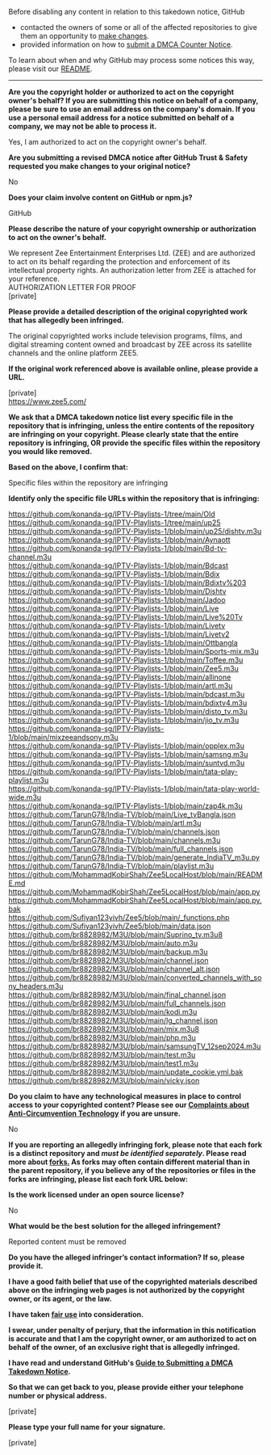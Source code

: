 Before disabling any content in relation to this takedown notice, GitHub
- contacted the owners of some or all of the affected repositories to give them an opportunity to [make changes](https://docs.github.com/en/github/site-policy/dmca-takedown-policy#a-how-does-this-actually-work).
- provided information on how to [submit a DMCA Counter Notice](https://docs.github.com/en/articles/guide-to-submitting-a-dmca-counter-notice).

To learn about when and why GitHub may process some notices this way, please visit our [README](https://github.com/github/dmca/blob/master/README.md#anatomy-of-a-takedown-notice).

---

**Are you the copyright holder or authorized to act on the copyright owner's behalf? If you are submitting this notice on behalf of a company, please be sure to use an email address on the company's domain. If you use a personal email address for a notice submitted on behalf of a company, we may not be able to process it.**  
  
Yes, I am authorized to act on the copyright owner's behalf.  
  
**Are you submitting a revised DMCA notice after GitHub Trust & Safety requested you make changes to your original notice?**  
  
No  
  
**Does your claim involve content on GitHub or npm.js?**  
  
GitHub  
  
**Please describe the nature of your copyright ownership or authorization to act on the owner's behalf.**  
  
We represent Zee Entertainment Enterprises Ltd. (ZEE) and are authorized to act on its behalf regarding the protection and enforcement of its intellectual property rights. An authorization letter from ZEE is attached for your reference.  
AUTHORIZATION LETTER FOR PROOF  
[private]
  
**Please provide a detailed description of the original copyrighted work that has allegedly been infringed.**  
  
The original copyrighted works include television programs, films, and digital streaming content owned and broadcast by ZEE across its satellite channels and the online platform ZEE5.  
  
**If the original work referenced above is available online, please provide a URL.**  
  
[private]  
https://www.zee5.com/  
  
**We ask that a DMCA takedown notice list every specific file in the repository that is infringing, unless the entire contents of the repository are infringing on your copyright. Please clearly state that the entire repository is infringing, OR provide the specific files within the repository you would like removed.**  
  
**Based on the above, I confirm that:**  
  
Specific files within the repository are infringing  
  
**Identify only the specific file URLs within the repository that is infringing:**  
  
https://github.com/konanda-sg/IPTV-Playlists-1/tree/main/Old  
https://github.com/konanda-sg/IPTV-Playlists-1/tree/main/up25  
https://github.com/konanda-sg/IPTV-Playlists-1/blob/main/up25/dishtv.m3u  
https://github.com/konanda-sg/IPTV-Playlists-1/blob/main/Aynaott  
https://github.com/konanda-sg/IPTV-Playlists-1/blob/main/Bd-tv-channel.m3u  
https://github.com/konanda-sg/IPTV-Playlists-1/blob/main/Bdcast  
https://github.com/konanda-sg/IPTV-Playlists-1/blob/main/Bdix  
https://github.com/konanda-sg/IPTV-Playlists-1/blob/main/Bdixtv%203  
https://github.com/konanda-sg/IPTV-Playlists-1/blob/main/Dishtv  
https://github.com/konanda-sg/IPTV-Playlists-1/blob/main/Jadoo  
https://github.com/konanda-sg/IPTV-Playlists-1/blob/main/Live  
https://github.com/konanda-sg/IPTV-Playlists-1/blob/main/Live%20Tv  
https://github.com/konanda-sg/IPTV-Playlists-1/blob/main/Livetv  
https://github.com/konanda-sg/IPTV-Playlists-1/blob/main/Livetv2  
https://github.com/konanda-sg/IPTV-Playlists-1/blob/main/Ottbangla  
https://github.com/konanda-sg/IPTV-Playlists-1/blob/main/Sports-mix.m3u  
https://github.com/konanda-sg/IPTV-Playlists-1/blob/main/Toffee.m3u  
https://github.com/konanda-sg/IPTV-Playlists-1/blob/main/Zee5.m3u  
https://github.com/konanda-sg/IPTV-Playlists-1/blob/main/allinone  
https://github.com/konanda-sg/IPTV-Playlists-1/blob/main/artl.m3u  
https://github.com/konanda-sg/IPTV-Playlists-1/blob/main/bdcast.m3u  
https://github.com/konanda-sg/IPTV-Playlists-1/blob/main/bdixtv4.m3u  
https://github.com/konanda-sg/IPTV-Playlists-1/blob/main/disto_tv.m3u  
https://github.com/konanda-sg/IPTV-Playlists-1/blob/main/jio_tv.m3u  
https://github.com/konanda-sg/IPTV-Playlists-1/blob/main/mixzeeandsony.m3u  
https://github.com/konanda-sg/IPTV-Playlists-1/blob/main/opplex.m3u  
https://github.com/konanda-sg/IPTV-Playlists-1/blob/main/samsng.m3u  
https://github.com/konanda-sg/IPTV-Playlists-1/blob/main/suntvd.m3u  
https://github.com/konanda-sg/IPTV-Playlists-1/blob/main/tata-play-playlist.m3u  
https://github.com/konanda-sg/IPTV-Playlists-1/blob/main/tata-play-world-wide.m3u  
https://github.com/konanda-sg/IPTV-Playlists-1/blob/main/zap4k.m3u  
https://github.com/TarunG78/India-TV/blob/main/Live_tvBangla.json  
https://github.com/TarunG78/India-TV/blob/main/artl.m3u  
https://github.com/TarunG78/India-TV/blob/main/channels.json  
https://github.com/TarunG78/India-TV/blob/main/channels.m3u  
https://github.com/TarunG78/India-TV/blob/main/full_channels.json  
https://github.com/TarunG78/India-TV/blob/main/generate_IndiaTV_m3u.py  
https://github.com/TarunG78/India-TV/blob/main/playlist.m3u  
https://github.com/MohammadKobirShah/Zee5LocalHost/blob/main/README.md  
https://github.com/MohammadKobirShah/Zee5LocalHost/blob/main/app.py  
https://github.com/MohammadKobirShah/Zee5LocalHost/blob/main/app.py.bak  
https://github.com/Sufiyan123yivh/Zee5/blob/main/_functions.php  
https://github.com/Sufiyan123yivh/Zee5/blob/main/data.json  
https://github.com/br8828982/M3U/blob/main/Suprino_tv.m3u8  
https://github.com/br8828982/M3U/blob/main/auto.m3u  
https://github.com/br8828982/M3U/blob/main/backup.m3u  
https://github.com/br8828982/M3U/blob/main/channel.json  
https://github.com/br8828982/M3U/blob/main/channel_alt.json  
https://github.com/br8828982/M3U/blob/main/converted_channels_with_sony_headers.m3u  
https://github.com/br8828982/M3U/blob/main/final_channel.json  
https://github.com/br8828982/M3U/blob/main/full_channels.json  
https://github.com/br8828982/M3U/blob/main/kodi.m3u  
https://github.com/br8828982/M3U/blob/main/lg_channel.json  
https://github.com/br8828982/M3U/blob/main/mix.m3u8  
https://github.com/br8828982/M3U/blob/main/php.m3u  
https://github.com/br8828982/M3U/blob/main/samsungTV_12sep2024.m3u  
https://github.com/br8828982/M3U/blob/main/test.m3u  
https://github.com/br8828982/M3U/blob/main/test1.m3u  
https://github.com/br8828982/M3U/blob/main/update_cookie.yml.bak  
https://github.com/br8828982/M3U/blob/main/vicky.json  
  
**Do you claim to have any technological measures in place to control access to your copyrighted content? Please see our <a href="https://docs.github.com/articles/guide-to-submitting-a-dmca-takedown-notice#complaints-about-anti-circumvention-technology">Complaints about Anti-Circumvention Technology</a> if you are unsure.**  
  
No  
  
**If you are reporting an allegedly infringing fork, please note that each fork is a distinct repository and <i>must be identified separately</i>. Please read more about <a href="https://docs.github.com/articles/dmca-takedown-policy#b-what-about-forks-or-whats-a-fork">forks.</a> As forks may often contain different material than in the parent repository, if you believe any of the repositories or files in the forks are infringing, please list each fork URL below:**  
  
**Is the work licensed under an open source license?**  
  
No  
  
**What would be the best solution for the alleged infringement?**  
  
Reported content must be removed  
  
**Do you have the alleged infringer’s contact information? If so, please provide it.**  
  
**I have a good faith belief that use of the copyrighted materials described above on the infringing web pages is not authorized by the copyright owner, or its agent, or the law.**  
  
**I have taken <a href="https://www.lumendatabase.org/topics/22">fair use</a> into consideration.**  
  
**I swear, under penalty of perjury, that the information in this notification is accurate and that I am the copyright owner, or am authorized to act on behalf of the owner, of an exclusive right that is allegedly infringed.**  
  
**I have read and understand GitHub's <a href="https://docs.github.com/articles/guide-to-submitting-a-dmca-takedown-notice/">Guide to Submitting a DMCA Takedown Notice</a>.**  
  
**So that we can get back to you, please provide either your telephone number or physical address.**  
  
[private]
  
**Please type your full name for your signature.**  
  
[private]
